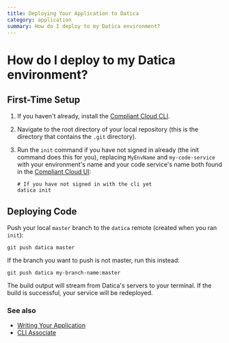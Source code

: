 ```yaml
---
title: Deploying Your Application to Datica
category: application
summary: How do I deploy to my Datica environment?
---
```


# How do I deploy to my Datica environment?

## First-Time Setup

1. If you haven't already, install the [Compliant Cloud CLI](https://github.com/daticahealth/cli).
2. Navigate to the root directory of your local repository (this is the directory that contains the `.git` directory).
3. Run the `init` command if you have not signed in already (the init command does this for you), replacing `MyEnvName` and `my-code-service` with your environment's name and your code service's name both found in the [Compliant Cloud UI](https://product.datica.com/compliant-cloud/):

   ```
   # If you have not signed in with the cli yet
   datica init
   ```

## Deploying Code

Push your local `master` branch to the `datica` remote (created when you ran `init`):

```
git push datica master
```

If the branch you want to push is not master, run this instead:

```
git push datica my-branch-name:master
```

The build output will stream from Datica's servers to your terminal. If the build is successful, your service will be redeployed.

### See also

* [Writing Your Application](/compliant-cloud/articles/writing-your-application)
* [CLI Associate](/compliant-cloud/cli-reference#associate)
